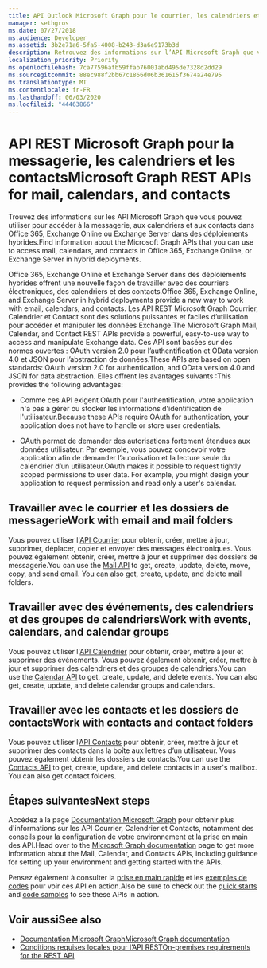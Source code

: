 ```yaml
---
title: API Outlook Microsoft Graph pour le courrier, les calendriers et les contacts
manager: sethgros
ms.date: 07/27/2018
ms.audience: Developer
ms.assetid: 3b2e71a6-5fa5-4008-b243-d3a6e9173b3d
description: Retrouvez des informations sur l’API Microsoft Graph que vous pouvez utiliser pour accéder aux messages, aux calendriers et aux contacts dans Office 365 ou Exchange Online.
localization_priority: Priority
ms.openlocfilehash: 7ca77596afb59ffab76001abd495de7328d2dd29
ms.sourcegitcommit: 88ec988f2bb67c1866d06b361615f3674a24e795
ms.translationtype: MT
ms.contentlocale: fr-FR
ms.lasthandoff: 06/03/2020
ms.locfileid: "44463866"
---
```

# <a name="microsoft-graph-rest-apis-for-mail-calendars-and-contacts"></a><span data-ttu-id="f7934-103">API REST Microsoft Graph pour la messagerie, les calendriers et les contacts</span><span class="sxs-lookup"><span data-stu-id="f7934-103">Microsoft Graph REST APIs for mail, calendars, and contacts</span></span>

<span data-ttu-id="f7934-104">Trouvez des informations sur les API Microsoft Graph que vous pouvez utiliser pour accéder à la messagerie, aux calendriers et aux contacts dans Office 365, Exchange Online ou Exchange Server dans des déploiements hybrides.</span><span class="sxs-lookup"><span data-stu-id="f7934-104">Find information about the Microsoft Graph APIs that you can use to access mail, calendars, and contacts in Office 365, Exchange Online, or Exchange Server in hybrid deployments.</span></span>

<span data-ttu-id="f7934-105">Office 365, Exchange Online et Exchange Server dans des déploiements hybrides offrent une nouvelle façon de travailler avec des courriers électroniques, des calendriers et des contacts.</span><span class="sxs-lookup"><span data-stu-id="f7934-105">Office 365, Exchange Online, and Exchange Server in hybrid deployments provide a new way to work with email, calendars, and contacts.</span></span> <span data-ttu-id="f7934-106">Les API REST Microsoft Graph Courrier, Calendrier et Contact sont des solutions puissantes et faciles d’utilisation pour accéder et manipuler les données Exchange.</span><span class="sxs-lookup"><span data-stu-id="f7934-106">The Microsoft Graph Mail, Calendar, and Contact REST APIs provide a powerful, easy-to-use way to access and manipulate Exchange data.</span></span> <span data-ttu-id="f7934-107">Ces API sont basées sur des normes ouvertes : OAuth version 2.0 pour l’authentification et OData version 4.0 et JSON pour l’abstraction de données.</span><span class="sxs-lookup"><span data-stu-id="f7934-107">These APIs are based on open standards: OAuth version 2.0 for authentication, and OData version 4.0 and JSON for data abstraction.</span></span> <span data-ttu-id="f7934-108">Elles offrent les avantages suivants :</span><span class="sxs-lookup"><span data-stu-id="f7934-108">This provides the following advantages:</span></span>

- <span data-ttu-id="f7934-109">Comme ces API exigent OAuth pour l'authentification, votre application n'a pas à gérer ou stocker les informations d'identification de l'utilisateur.</span><span class="sxs-lookup"><span data-stu-id="f7934-109">Because these APIs require OAuth for authentication, your application does not have to handle or store user credentials.</span></span>

- <span data-ttu-id="f7934-p102">OAuth permet de demander des autorisations fortement étendues aux données utilisateur. Par exemple, vous pouvez concevoir votre application afin de demander l’autorisation et la lecture seule du calendrier d’un utilisateur.</span><span class="sxs-lookup"><span data-stu-id="f7934-p102">OAuth makes it possible to request tightly scoped permissions to user data. For example, you might design your application to request permission and read only a user's calendar.</span></span>

## <a name="work-with-email-and-mail-folders"></a><span data-ttu-id="f7934-112">Travailler avec le courrier et les dossiers de messagerie</span><span class="sxs-lookup"><span data-stu-id="f7934-112">Work with email and mail folders</span></span>

<span data-ttu-id="f7934-p103">Vous pouvez utiliser l'[API Courrier](https://developer.microsoft.com/graph/docs/concepts/outlook-mail-concept-overview) pour obtenir, créer, mettre à jour, supprimer, déplacer, copier et envoyer des messages électroniques. Vous pouvez également obtenir, créer, mettre à jour et supprimer des dossiers de messagerie.</span><span class="sxs-lookup"><span data-stu-id="f7934-p103">You can use the [Mail API](https://developer.microsoft.com/graph/docs/concepts/outlook-mail-concept-overview) to get, create, update, delete, move, copy, and send email. You can also get, create, update, and delete mail folders.</span></span> 
  
## <a name="work-with-events-calendars-and-calendar-groups"></a><span data-ttu-id="f7934-115">Travailler avec des événements, des calendriers et des groupes de calendriers</span><span class="sxs-lookup"><span data-stu-id="f7934-115">Work with events, calendars, and calendar groups</span></span>

<span data-ttu-id="f7934-p104">Vous pouvez utiliser l'[API Calendrier](https://developer.microsoft.com/graph/docs/concepts/outlook-calendar-concept-overview) pour obtenir, créer, mettre à jour et supprimer des événements. Vous pouvez également obtenir, créer, mettre à jour et supprimer des calendriers et des groupes de calendriers.</span><span class="sxs-lookup"><span data-stu-id="f7934-p104">You can use the [Calendar API](https://developer.microsoft.com/graph/docs/concepts/outlook-calendar-concept-overview) to get, create, update, and delete events. You can also get, create, update, and delete calendar groups and calendars.</span></span> 
  
## <a name="work-with-contacts-and-contact-folders"></a><span data-ttu-id="f7934-118">Travailler avec les contacts et les dossiers de contacts</span><span class="sxs-lookup"><span data-stu-id="f7934-118">Work with contacts and contact folders</span></span>

<span data-ttu-id="f7934-p105">Vous pouvez utiliser l’[API Contacts](https://developer.microsoft.com/graph/docs/concepts/outlook-contacts-concept-overview) pour obtenir, créer, mettre à jour et supprimer des contacts dans la boîte aux lettres d’un utilisateur. Vous pouvez également obtenir les dossiers de contacts.</span><span class="sxs-lookup"><span data-stu-id="f7934-p105">You can use the [Contacts API](https://developer.microsoft.com/graph/docs/concepts/outlook-contacts-concept-overview) to get, create, update, and delete contacts in a user's mailbox. You can also get contact folders.</span></span> 
  
## <a name="next-steps"></a><span data-ttu-id="f7934-121">Étapes suivantes</span><span class="sxs-lookup"><span data-stu-id="f7934-121">Next steps</span></span>

<span data-ttu-id="f7934-122">Accédez à la page [Documentation Microsoft Graph](https://developer.microsoft.com/graph/docs/concepts/overview) pour obtenir plus d'informations sur les API Courrier, Calendrier et Contacts, notamment des conseils pour la configuration de votre environnement et la prise en main des API.</span><span class="sxs-lookup"><span data-stu-id="f7934-122">Head over to the [Microsoft Graph documentation](https://developer.microsoft.com/graph/docs/concepts/overview) page to get more information about the Mail, Calendar, and Contacts APIs, including guidance for setting up your environment and getting started with the APIs.</span></span> 

<span data-ttu-id="f7934-123">Pensez également à consulter la [prise en main rapide](https://developer.microsoft.com/graph/quick-start) et les [exemples de codes](https://developer.microsoft.com/office/gallery/?filterBy=Samples,Microsoft%20Graph) pour voir ces API en action.</span><span class="sxs-lookup"><span data-stu-id="f7934-123">Also be sure to check out the [quick starts](https://developer.microsoft.com/graph/quick-start) and [code samples](https://developer.microsoft.com/office/gallery/?filterBy=Samples,Microsoft%20Graph) to see these APIs in action.</span></span> 
  
## <a name="see-also"></a><span data-ttu-id="f7934-124">Voir aussi</span><span class="sxs-lookup"><span data-stu-id="f7934-124">See also</span></span>

- [<span data-ttu-id="f7934-125">Documentation Microsoft Graph</span><span class="sxs-lookup"><span data-stu-id="f7934-125">Microsoft Graph documentation</span></span>](https://developer.microsoft.com/graph/docs/concepts/overview)   
- [<span data-ttu-id="f7934-126">Conditions requises locales pour l’API REST</span><span class="sxs-lookup"><span data-stu-id="f7934-126">On-premises requirements for the REST API</span></span>](https://blogs.technet.microsoft.com/exchange/2016/09/26/on-premises-architectural-requirements-for-the-rest-api)   

